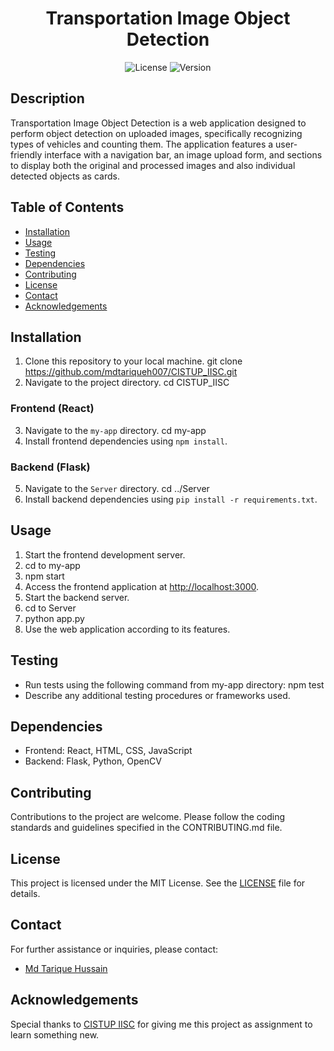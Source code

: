 <!-- Project Title -->
<h1 align="center">Transportation Image Object Detection</h1>

<!-- Shields -->
<p align="center">
    <img src="https://img.shields.io/badge/license-MIT-blue.svg" alt="License">
    <img src="https://img.shields.io/badge/version-v1.0.0-blue.svg" alt="Version">
</p>

<!-- Project Description -->
## Description
Transportation Image Object Detection is a web application designed to perform object detection on uploaded images, specifically recognizing types of vehicles and counting them. The application features a user-friendly interface with a navigation bar, an image upload form, and sections to display both the original and processed images and also individual detected objects as cards.

<!-- Table of Contents -->
## Table of Contents
- [Installation](#installation)
- [Usage](#usage)
- [Testing](#testing)
- [Dependencies](#dependencies)
- [Contributing](#contributing)
- [License](#license)
- [Contact](#contact)
- [Acknowledgements](#acknowledgements)

<!-- Installation Instructions -->
## Installation
1. Clone this repository to your local machine.
git clone https://github.com/mdtariqueh007/CISTUP_IISC.git
2. Navigate to the project directory.
cd CISTUP_IISC

<!-- Frontend Installation Instructions -->
### Frontend (React)
3. Navigate to the `my-app` directory.
cd my-app
4. Install frontend dependencies using `npm install`.

<!-- Backend Installation Instructions -->
### Backend (Flask)
5. Navigate to the `Server` directory.
cd ../Server
6. Install backend dependencies using `pip install -r requirements.txt`.

<!-- Usage Instructions -->
## Usage
1. Start the frontend development server.
2. cd to my-app
3. npm start
3. Access the frontend application at [http://localhost:3000](http://localhost:3000).
4. Start the backend server.
5. cd to Server
6. python app.py
7. Use the web application according to its features.

<!-- Testing Instructions -->
## Testing
- Run tests using the following command from my-app directory:
npm test
- Describe any additional testing procedures or frameworks used.

<!-- Dependencies -->
## Dependencies
- Frontend: React, HTML, CSS, JavaScript
- Backend: Flask, Python, OpenCV

<!-- Contributing Guidelines -->
## Contributing
Contributions to the project are welcome. Please follow the coding standards and guidelines specified in the CONTRIBUTING.md file.

<!-- License Information -->
## License
This project is licensed under the MIT License. See the [LICENSE](LICENSE) file for details.

<!-- Contact Information -->
## Contact
For further assistance or inquiries, please contact:
- [Md Tarique Hussain](mailto:mdtariqueh007@gmail.com)

<!-- Acknowledgements -->
## Acknowledgements
Special thanks to [CISTUP IISC](http://www.cistup.iisc.ac.in/) for giving me this project as assignment to learn something new.
